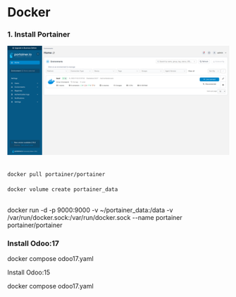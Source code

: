 <h1>Docker</h1>
<h3>
1. Install Portainer
</h3>
<img src="flask/static/portainer.png"/>
<p>
<code>
docker pull portainer/portainer<br>
docker volume create portainer_data<br>
</code>
</p>
<p>
docker run -d -p 9000:9000 -v ~/portainer_data:/data -v /var/run/docker.sock:/var/run/docker.sock --name portainer portainer/portainer
</p>
<h3>
Install Odoo:17

</h3>

docker compose odoo17.yaml

Install Odoo:15

docker compose odoo17.yaml
